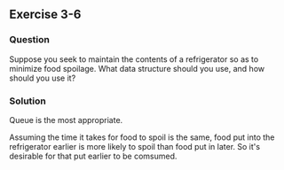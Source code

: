 ## Exercise 3-6
### Question

Suppose you seek to maintain the contents of a refrigerator so as to minimize
food spoilage. What data structure should you use, and how should you use
it?


### Solution

Queue is the most appropriate.

Assuming the time it takes for food to spoil is the same, food put into the refrigerator earlier is more likely to spoil than food put in later. So it's desirable for that put earlier to be comsumed.